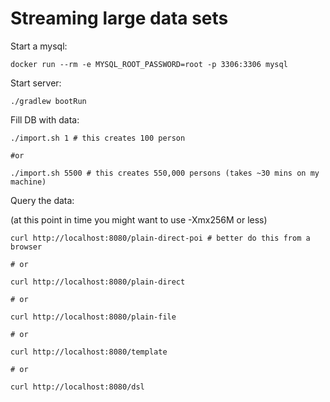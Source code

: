 # Streaming large data sets

Start a mysql:

```
docker run --rm -e MYSQL_ROOT_PASSWORD=root -p 3306:3306 mysql
```

Start server:

```
./gradlew bootRun
```

Fill DB with data:

```
./import.sh 1 # this creates 100 person

#or

./import.sh 5500 # this creates 550,000 persons (takes ~30 mins on my machine)
```

Query the data:

(at this point in time you might want to use -Xmx256M or less)

``` 
curl http://localhost:8080/plain-direct-poi # better do this from a browser 

# or

curl http://localhost:8080/plain-direct

# or

curl http://localhost:8080/plain-file

# or

curl http://localhost:8080/template

# or

curl http://localhost:8080/dsl
```
